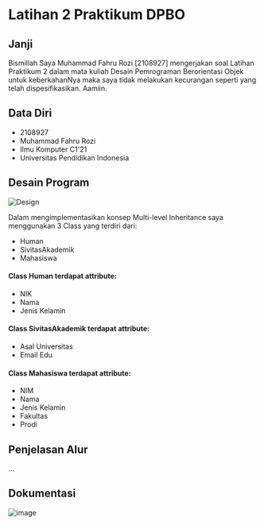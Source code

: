 # Latihan 2 Praktikum DPBO

## Janji

Bismillah Saya Muhammad Fahru Rozi [2108927] mengerjakan soal Latihan Praktikum 2 dalam mata kuliah Desain Pemrograman Berorientasi Objek untuk keberkahanNya maka saya tidak melakukan kecurangan seperti yang telah dispesifikasikan. Aamiin.

## Data Diri

- 2108927
- Muhammad Fahru Rozi
- Ilmu Komputer C1'21
- Universitas Pendidikan Indonesia

## Desain Program

![Design](https://user-images.githubusercontent.com/59097913/221392311-9263a5e9-38bc-4af5-b530-28b049242309.jpg)

Dalam mengimplementasikan konsep Multi-level Inheritance saya menggunakan 3 Class yang terdiri dari:

- Human
- SivitasAkademik
- Mahasiswa

#### Class Human terdapat attribute:
- NIK
- Nama
- Jenis Kelamin

#### Class SivitasAkademik terdapat attribute:
- Asal Universitas
- Email Edu

#### Class Mahasiswa terdapat attribute:
- NIM
- Nama
- Jenis Kelamin
- Fakultas
- Prodi

## Penjelasan Alur

...

## Dokumentasi

![image](https://user-images.githubusercontent.com/59097913/220079810-afbfa83c-c116-4f4a-b54c-b3a6ab7e7aad.png)
